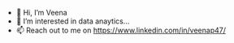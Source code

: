 - 👋 Hi, I’m Veena
- 👀 I’m interested in data anaytics...
- 📫 Reach out to me on  https://www.linkedin.com/in/veenap47/

<!---
veenap47/veenap47 is a ✨ special ✨ repository because its `README.md` (this file) appears on your GitHub profile.
You can click the Preview link to take a look at your changes.
--->
